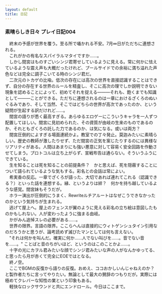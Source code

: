 ```yaml
---
layout: default
title: 日記
---
```


### 素晴らしき日々 プレイ日記004
　終末の予感が世界を覆う。至る所で囁かれる不安。7月∞日がただちに連想される。  
　これがかの有名なスパイラルマタイですか……。  
　しかし間宮はものすごいシンジ君寄せしているように見える。常に何かに怯えているような震え声も大概だったけれど、プールサイドでの余裕に満ち溢れた声色などは完全に調子こいてる時のシンジ君だ。  
　二次元のトカゲの比喩。低次の存在には高次の世界を直接認識することはできず、自分の存在する世界のルールを精査し、そこに高次の理でしか説明できない現象を認めることによって、初めてそれを捉える―――それも、飽くまでも知識として―――ことができる。ただちに連想されるのは一章におけるざくろのぬいぐるみであり、そして当然、そこではどちらの世界が高次であったのか、という疑問が生起する訳だけれど……。  
　間宮の語りが悉く最高すぎる。あらゆるエロゲーにこういうキャラを一人ずつ配置してほしい。間宮に見初められた、その資質が由岐の生来のものであるのか、それともざくろの託した力であるのか、は気になる。或いは両方？  
　間宮圧倒的によすぎる場面連続かよ。教室での丁々発止。莫迦みたいに素晴らしい。歴史の教師が激したりせず、ただ間宮の正気を案じたりするのには異様なリアリティがある。人間はあまりにも強い悪意に対して容易く安全回路を作動させてしまう。プロトコルは立ち上がらず、宣戦布告は通らない。そういうふうにできている。  
　生を知ることは死を知ることの前提条件？　かと思えば、死を隠蔽することについて語られているような気もする。彩名との会話は常によい。  
　希実香の反応。一章でざくろが語った、大切であれば連れてこれる（認識できる？）といった話を連想する。縁、というよりは絆？　何かを持ち越しているような感覚。間宮妹もそうだが。  
　ホラー演出が圧倒的にうまく、Rewriteルチアルートはなぜこうできなかったのかという気持ちが生まれる。  
　逃げて屋上へ。屋上のフェンスが翼のように見える彩名の立ち絵は意図したものかもしれない。人が変わったように強まる由岐。  
　かがみん追悼スレの必要がある……。  
　世界の限界。言語の限界。ここらへんは直接的にウィトゲンシュタイン引用なのだろうかと思うが、論考読めず滅びたマンとしては何も言えない。  
　"それは何かを叫んだ。確実に何か……人でない叫びを……。音でない音を……。" ことばと音のちがいほど、というのはこのことかよ……。  
　十字の光にカヲル君みたいな顔でシンジ君みたいな声の人がなんかゆってる、と思ったら月が赤くて完全にEOEではとなる。  
　終ノ空。  
　ここでBGMの反復から語りの反復。おめえ、ココおかしいんじゃねえのか？　と製作者たちに言ってやりたい。無論として最大の賛辞のつもりだが。実際には極めてクレバーな知性の業という印象もある。  
　軽快なロックサウンドと共にエンドロール。今日はここまで。

